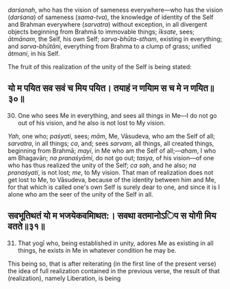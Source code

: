 *darśanah*, who has the vision of sameness everywhere—who has the vision (*darśana*) of sameness (*sama-tva*), the knowledge of identity of the Self and Brahman everywhere (*sarvatra*) without exception, in all divergent objects beginning from Brahmā to immovable things; *īksate*, sees; *ātmānam*, the Self, his own Self; *sarva-bhūta-stham*, existing in everything; and *sarva-bhūtāni*, everything from Brahma to a clump of grass; unified *ātmani*, in his Self.

The fruit of this realization of the unity of the Self is being stated:

## यो म पयित सव सवं च मिय पयित। तयाहं न णयािम स च मे न णयित॥३०॥

30. One who sees Me in everything, and sees all things in Me—I do not go out of his vision, and he also is not lost to My vision.

*Yah*, one who; *paśyati*, sees; *mām*, Me, Vāsudeva, who am the Self of all; *sarvatra*, in all things; *ca*, and; sees *sarvam*, all things, all created things, beginning from Brahmā; *mayi*, in Me who am the Self of all;—*aham*, I who am Bhagavān; *na pranaśyāmi*, do not go out; *tasya*, of his vision—of one who has thus realized the unity of the Self; *ca sah*, and he also; *na pranaśyati*, is not lost; *me*, to My vision. That man of realization does not get lost to Me, to Vāsudeva, because of the identity between him and Me, for that which is called one's own Self is surely dear to one, and since it is I alone who am the seer of the unity of the Self in all.

## सवभूतिथतं यो म भजयेकवमािथत:। सवथा वतमानोऽिप स योगी मिय वतते॥३१॥

31. That yogī who, being established in unity, adores Me as existing in all things, he exists in Me in whatever condition he may be.

This being so, that is after reiterating (in the first line of the present verse) the idea of full realization contained in the previous verse, the result of that (realization), namely Liberation, is being